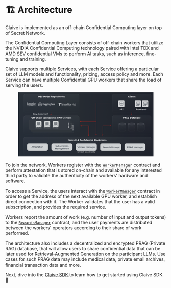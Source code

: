 # 🏗️ Architecture

Claive is implemented as an off-chain Confidential Computing layer on top of Secret Network.

The Confidential Computing Layer consists of off-chain workers that utilize the NVIDIA Confidential Computing technology paired with Intel TDX and AMD SEV confidential VMs to perform AI tasks, such as inference, fine-tuning and training.

Claive supports multiple Services, with each Service offering a particular set of LLM models and functionality, pricing, access policy and more. Each Service can have multiple Confidential GPU workers that share the load of serving the users.&#x20;

<figure><img src="../.gitbook/assets/image (13).png" alt=""><figcaption></figcaption></figure>

To join the network, Workers register with the [`WorkerManager`](https://docs.scrt.network/secret-network-documentation/claive-ai/smart-contract-reference/workermanager) contract and perform attestation that is stored on-chain and available for any interested third party to validate the authenticity of the workers' hardware and software.

To access a Service, the users interact with the [`WorkerManager`](https://docs.scrt.network/secret-network-documentation/claive-ai/smart-contract-reference/workermanager) contract in order to get the address of the next available GPU worker, and establish direct connection with it. The Worker validates that the user has a valid subscription, and provides the required service.

Workers report the amount of work (e.g. number of input and output tokens) to the [`RewardsManager`](https://docs.scrt.network/secret-network-documentation/claive-ai/smart-contract-reference/rewardsmanager) contract, and the user payments are distributed between the workers' operators according to their share of work performed.&#x20;

The architecture also includes a decentralized and encrypted PRAG (Private RAG) database, that will allow users to share confidential data that can be later used for Retrieval-Augmented Generation on the participant LLMs. Use cases for such PRAG data may include medical data, private email archives, financial transaction data and more.

Next, dive into the [Claive SDK ](https://docs.scrt.network/secret-network-documentation/claive-ai/claive-sdk)to learn how to get started using Claive SDK. :rocket:
